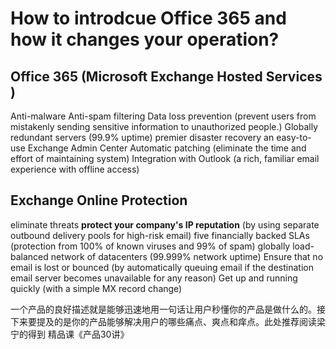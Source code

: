 # How to introdcue Office 365 and how it changes your operation? 

## Office 365 (Microsoft Exchange Hosted Services )
Anti-malware 
Anti-spam filtering
Data loss prevention (prevent users from mistakenly sending sensitive information to unauthorized people.) 
Globally redundant servers (99.9% uptime) 
premier disaster recovery
an easy-to-use Exchange Admin Center
Automatic patching (eliminate the time and effort of maintaining system)
Integration with Outlook (a rich, familiar email experience with offline access)

## Exchange Online Protection 
eliminate threats 
**protect your company's IP reputation** (by using separate outbound delivery pools for high-risk email)
five financially backed SLAs (protection from 100% of known viruses and 99% of spam)
globally load-balanced network of datacenters (99.999% network uptime)
Ensure that no email is lost or bounced (by automatically queuing email if the destination email server becomes unavailable for any reason)
Get up and running quickly (with a simple MX record change)

一个产品的良好描述就是能够迅速地用一句话让用户秒懂你的产品是做什么的。接下来要提及的是你的产品能够解决用户的哪些痛点、爽点和痒点。此处推荐阅读梁宁的得到
精品课《产品30讲》
